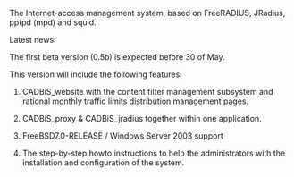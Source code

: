 The Internet-access management system, based on FreeRADIUS, JRadius, pptpd (mpd) and squid.

Latest news:

The first beta version (0.5b) is expected before 30 of May.

This version will include the following features:

1) CADBiS\_website with the content filter management subsystem and rational monthly traffic limits distribution management pages.

2) CADBiS\_proxy & CADBiS\_jradius together within one application.

3) FreeBSD7.0-RELEASE / Windows Server 2003 support

4) The step-by-step howto instructions to help the administrators with the installation and configuration of the system.